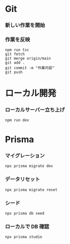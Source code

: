 # Git

### 新しい作業を開始

<!-- [GitHub](https://github.com/tooooofu24/health-management-front)で作業内容の issue を作成 -->

<!-- ```
# 数字はissueのidに対応させる
git checkout main
git pull origin main
git checkout -b feature/12345
``` -->

### 作業を反映

```
npm run tsc
git fetch
git merge origin/main
git add .
git commit -m "作業内容"
git push
```

<!-- プルリクエストを作成 -->

# ローカル開発

### ローカルサーバー立ち上げ

```
npm run dev
```

# Prisma

### マイグレーション

```
npx prisma migrate dev
```

### データリセット

```
npx prisma migrate reset
```

### シード

```
npx prisma db seed
```

### ローカルで DB 確認

```
npx prisma studio
```
